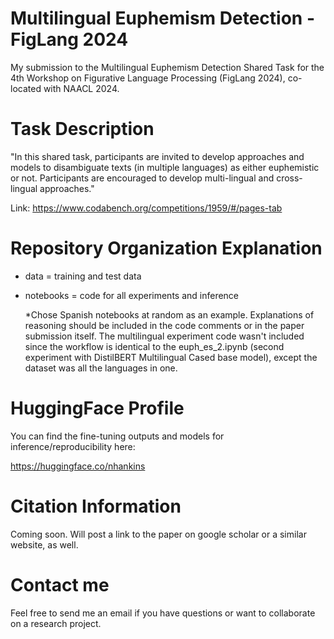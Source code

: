 # Multilingual Euphemism Detection - FigLang 2024
My submission to the Multilingual Euphemism Detection Shared Task for the 4th Workshop on Figurative Language Processing (FigLang 2024), co-located with NAACL 2024.

# Task Description

"In this shared task, participants are invited to develop approaches and models to disambiguate texts (in multiple languages) as either euphemistic or not. Participants are encouraged to develop multi-lingual and cross-lingual approaches."

Link: https://www.codabench.org/competitions/1959/#/pages-tab

# Repository Organization Explanation

- data = training and test data

- notebooks = code for all experiments and inference

  *Chose Spanish notebooks at random as an example. Explanations of reasoning should be included in the code comments or in the paper submission itself. The multilingual experiment code wasn't included since the workflow is identical to the euph_es_2.ipynb (second experiment with DistilBERT Multilingual Cased base model), except the dataset was all the languages in one.


# HuggingFace Profile

You can find the fine-tuning outputs and models for inference/reproducibility here:

https://huggingface.co/nhankins


# Citation Information

Coming soon. Will post a link to the paper on google scholar or a similar website, as well.

# Contact me

Feel free to send me an email if you have questions or want to collaborate on a research project.
